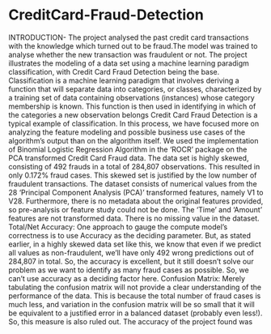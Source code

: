 # CreditCard-Fraud-Detection
INTRODUCTION-
The project analysed the past credit card transactions with the knowledge which turned out to be fraud.The model was trained to analyse whether the new transaction was fraudulent or not.
The project illustrates the modeling of a data set using a machine learning paradigm classification, with Credit Card Fraud Detection being the base. Classification is a machine learning paradigm that involves deriving a function that will separate data into categories, or classes, characterized by a training set of data containing observations (instances) whose category membership is known. This function is then used in identifying in which of the categories a new observation belongs
Credit Card Fraud Detection is a typical example of classification. In this process, we have focused more on analyzing the feature modeling and possible business use cases of the algorithm’s output than on the algorithm itself. We used the implementation of Binomial Logistic Regression Algorithm in the ‘ROCR’ package on the PCA transformed Credit Card Fraud data.
The data set is highly skewed, consisting of 492 frauds in a total of 284,807 observations. This resulted in only 0.172% fraud cases. This skewed set is justified by the low number of fraudulent transactions.
The dataset consists of numerical values from the 28 ‘Principal Component Analysis (PCA)’ transformed features, namely V1 to V28. Furthermore, there is no metadata about the original features provided, so pre-analysis or feature study could not be done.
The ‘Time’ and ‘Amount’ features are not transformed data.
There is no missing value in the dataset.
Total/Net Accuracy: One approach to gauge the compute model’s correctness is to use Accuracy as the deciding parameter. But, as stated earlier, in a highly skewed data set like this, we know that even if we predict all values as non-fraudulent, we’ll have only 492 wrong predictions out of 284,807 in total. So, the accuracy is excellent, but it still doesn’t solve our problem as we want to identify as many fraud cases as possible. So, we can’t use accuracy as a deciding factor here.
Confusion Matrix: Merely tabulating the confusion matrix will not provide a clear understanding of the performance of the data. This is because the total number of fraud cases is much less, and variation in the confusion matrix will be so small that it will be equivalent to a justified error in a balanced dataset (probably even less!). So, this measure is also ruled out.
The accuracy of the project found was 
